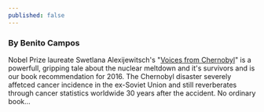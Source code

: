 ```yaml
---
published: false
---
```

### By Benito Campos

Nobel Prize laureate Swetlana Alexijewitsch's "<a href="http://www.nytimes.com/2015/10/09/books/svetlana-alexievich-nobel-prize-literature.html" target="_blank">Voices from Chernobyl</a>" is a powerfull, gripping tale about the nuclear meltdown and it's survivors and is our book recommendation for 2016. The Chernobyl disaster severely affetced cancer incidence in the ex-Soviet Union and still reverberates through cancer statistics worldwide 30 years after the accident. No ordinary book...

